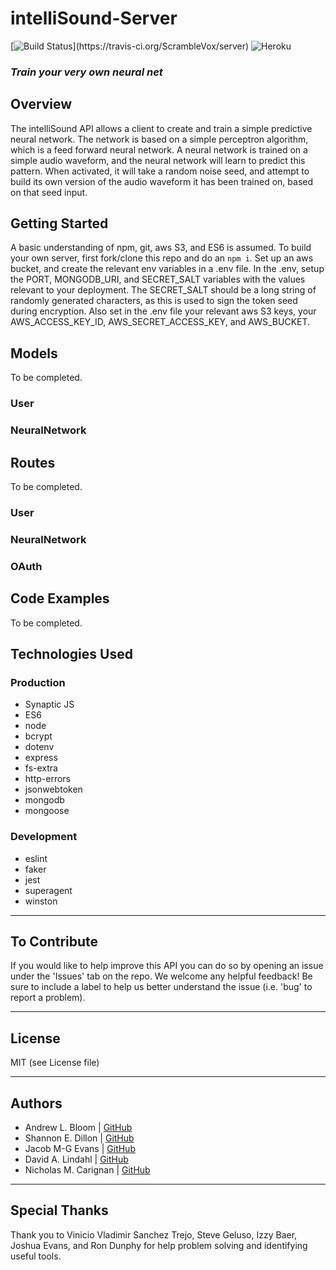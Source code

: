 # intelliSound-Server

[![Build Status](https://travis-ci.org/IntelliSound/intelliSound-Server.svg?)](https://travis-ci.org/ScrambleVox/server)
![Heroku](http://heroku-badge.herokuapp.com/?app=angularjs-crypto&style=flat&svg=1)

### _Train your very own neural net_

## Overview

The intelliSound API allows a client to create and train a simple predictive neural network. The network is based on a simple perceptron algorithm, which is a feed forward neural network. A neural network is trained on a simple audio waveform, and the neural network will learn to predict this pattern. When activated, it will take a random noise seed, and attempt to build its own version of the audio waveform it has been trained on, based on that seed input.

## Getting Started

A basic understanding of npm, git, aws S3, and ES6 is assumed. To build your own server, first fork/clone this repo and do an `npm i`. Set up an aws bucket, and create the relevant env variables in a .env file. In the .env, setup the PORT, MONGODB_URI, and SECRET_SALT variables with the values relevant to your deployment. The SECRET_SALT should be a long string of randomly generated characters, as this is used to sign the token seed during encryption. Also set in the .env file your relevant aws S3 keys, your AWS_ACCESS_KEY_ID, AWS_SECRET_ACCESS_KEY, and AWS_BUCKET.

## Models

To be completed.

### User

### NeuralNetwork

## Routes

To be completed.

### User

### NeuralNetwork

### OAuth

## Code Examples

To be completed.

## Technologies Used

### Production
* Synaptic JS
* ES6
* node
* bcrypt
* dotenv
* express
* fs-extra
* http-errors
* jsonwebtoken
* mongodb
* mongoose

### Development
* eslint
* faker
* jest
* superagent
* winston
***
## To Contribute
If you would like to help improve this API you can do so by opening an issue under the 'Issues' tab on the repo. We welcome any helpful feedback! Be sure to include a label to help us better understand the issue (i.e. 'bug' to report a problem).
***
## License
MIT (see License file)
***
## Authors
- Andrew L. Bloom | [GitHub](https://github.com/ALB37)
- Shannon E. Dillon | [GitHub](https://github.com/sedillon93)
- Jacob M-G Evans | [GitHub](https://github.com/cloud887)
- David A. Lindahl | [GitHub](https://github.com/austriker27)
- Nicholas M. Carignan | [GitHub](https://github.com/ncarignan)
***
## Special Thanks
Thank you to Vinicio Vladimir Sanchez Trejo, Steve Geluso, Izzy Baer, Joshua Evans, and Ron Dunphy for help problem solving and identifying useful tools.
